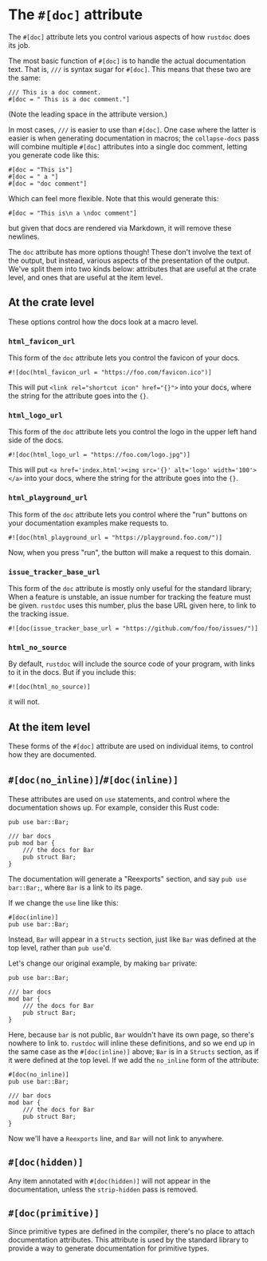 # The `#[doc]` attribute

The `#[doc]` attribute lets you control various aspects of how `rustdoc` does
its job. 

The most basic function of `#[doc]` is to handle the actual documentation
text. That is, `///` is syntax sugar for `#[doc]`. This means that these two
are the same:

```rust,ignore
/// This is a doc comment.
#[doc = " This is a doc comment."]
```

(Note the leading space in the attribute version.)

In most cases, `///` is easier to use than `#[doc]`. One case where the latter is easier is
when generating documentation in macros; the `collapse-docs` pass will combine multiple
`#[doc]` attributes into a single doc comment, letting you generate code like this:

```rust,ignore
#[doc = "This is"]
#[doc = " a "]
#[doc = "doc comment"]
```

Which can feel more flexible. Note that this would generate this:

```rust,ignore
#[doc = "This is\n a \ndoc comment"]
```

but given that docs are rendered via Markdown, it will remove these newlines.

The `doc` attribute has more options though! These don't involve the text of
the output, but instead, various aspects of the presentation of the output.
We've split them into two kinds below: attributes that are useful at the
crate level, and ones that are useful at the item level.

## At the crate level

These options control how the docs look at a macro level.

### `html_favicon_url`

This form of the `doc` attribute lets you control the favicon of your docs.

```rust,ignore
#![doc(html_favicon_url = "https://foo.com/favicon.ico")]
```

This will put `<link rel="shortcut icon" href="{}">` into your docs, where
the string for the attribute goes into the `{}`.

### `html_logo_url`

This form of the `doc` attribute lets you control the logo in the upper
left hand side of the docs.

```rust,ignore
#![doc(html_logo_url = "https://foo.com/logo.jpg")]
```

This will put `<a href='index.html'><img src='{}' alt='logo' width='100'></a>` into
your docs, where the string for the attribute goes into the `{}`.

### `html_playground_url`

This form of the `doc` attribute lets you control where the "run" buttons
on your documentation examples make requests to.

```rust,ignore
#![doc(html_playground_url = "https://playground.foo.com/")]
```

Now, when you press "run", the button will make a request to this domain.

### `issue_tracker_base_url`

This form of the `doc` attribute is mostly only useful for the standard library;
When a feature is unstable, an issue number for tracking the feature must be
given. `rustdoc` uses this number, plus the base URL given here, to link to
the tracking issue.

```rust,ignore
#![doc(issue_tracker_base_url = "https://github.com/foo/foo/issues/")]
```

### `html_no_source`

By default, `rustdoc` will include the source code of your program, with links
to it in the docs. But if you include this:

```rust,ignore
#![doc(html_no_source)]
```

it will not.

## At the item level

These forms of the `#[doc]` attribute are used on individual items, to control how
they are documented.

## `#[doc(no_inline)]`/`#[doc(inline)]`

These attributes are used on `use` statements, and control where the documentation shows
up. For example, consider this Rust code:

```rust,ignore
pub use bar::Bar;

/// bar docs
pub mod bar {
    /// the docs for Bar
    pub struct Bar;
}
```

The documentation will generate a "Reexports" section, and say `pub use bar::Bar;`, where
`Bar` is a link to its page.

If we change the `use` line like this:

```rust,ignore
#[doc(inline)]
pub use bar::Bar;
```

Instead, `Bar` will appear in a `Structs` section, just like `Bar` was defined at the
top level, rather than `pub use`'d.

Let's change our original example, by making `bar` private:

```rust,ignore
pub use bar::Bar;

/// bar docs
mod bar {
    /// the docs for Bar
    pub struct Bar;
}
```

Here, because `bar` is not public, `Bar` wouldn't have its own page, so there's nowhere
to link to. `rustdoc` will inline these definitions, and so we end up in the same case
as the `#[doc(inline)]` above; `Bar` is in a `Structs` section, as if it were defined at
the top level. If we add the `no_inline` form of the attribute:

```rust,ignore
#[doc(no_inline)]
pub use bar::Bar;

/// bar docs
mod bar {
    /// the docs for Bar
    pub struct Bar;
}
```

Now we'll have a `Reexports` line, and `Bar` will not link to anywhere.

## `#[doc(hidden)]`

Any item annotated with `#[doc(hidden)]` will not appear in the documentation, unless
the `strip-hidden` pass is removed.

## `#[doc(primitive)]`

Since primitive types are defined in the compiler, there's no place to attach documentation
attributes. This attribute is used by the standard library to provide a way to generate
documentation for primitive types.
